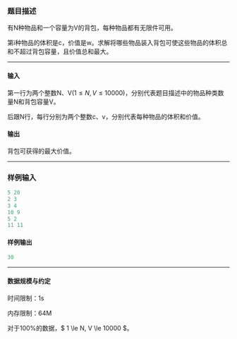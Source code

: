 ### 题目描述

有N种物品和一个容量为V的背包，每种物品都有无限件可用。

第i种物品的体积是c，价值是w。求解将哪些物品装入背包可使这些物品的体积总和不超过背包容量，且价值总和最大。

---

#### 输入

第一行为两个整数N、V$(1 \le N, V \le 10000)$，分别代表题目描述中的物品种类数量N和背包容量V。

后跟N行，每行分别为两个整数c、v，分别代表每种物品的体积和价值。

#### 输出

背包可获得的最大价值。

---

### 样例输入

```c++
5 20
2 3
3 4
10 9
5 2
11 11
```

#### 样例输出

```c++
30
```

---

#### 数据规模与约定

时间限制：1s

内存限制：64M

对于100%的数据，$ 1 \le N, V \le 10000 $。

